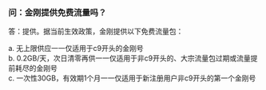 ### 问：金刚提供免费流量吗？
答：提供。据当前生效政策，金刚提供以下免费流量包：<br>

a. 无上限供应一一仅适用于c9开头的金刚号<br>
b. 0.2GB/天，次日清零再供一一仅适用于非c9开头的、大宗流量包过期或流量提前耗尽的金刚号<br>
c. 一次性30GB，有效期1个月一一仅适用于新注册用户非c9开头的第一个金刚号<br>

